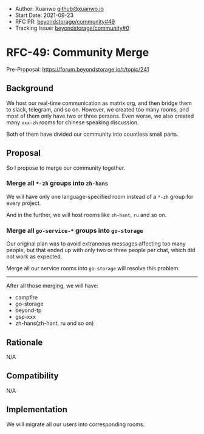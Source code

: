 - Author: Xuanwo <github@xuanwo.io>
- Start Date: 2021-09-23
- RFC PR: [beyondstorage/community#49](https://github.com/beyondstorage/community/issues/49)
- Tracking Issue: [beyondstorage/community#0](https://github.com/beyondstorage/community/issues/0)

# RFC-49: Community Merge

Pre-Proposal: <https://forum.beyondstorage.io/t/topic/241>

## Background

We host our real-time communication as matrix.org, and then bridge them to slack, telegram, and so on. However, we created too many rooms, and most of them only have two or three persons. Even worse, we also created many `xxx-zh` rooms for chinese speaking discussion.

Both of them have divided our community into countless small parts.

## Proposal

So I propose to merge our community together.

### Merge all `*-zh` groups into `zh-hans`

We will have only one language-specified room instead of a `*-zh` group for every project.

And in the further, we will host rooms like `zh-hant`, `ru` and so on.

### Merge all `go-service-*` groups into `go-storage`

Our original plan was to avoid extraneous messages affecting too many people, but that ended up with only two or three people per chat, which did not work as expected.

Merge all our service rooms into `go-storage` will resolve this problem.

---

After all those merging, we will have:

- campfire
- go-storage
- beyond-tp
- gsp-xxx
- zh-hans(zh-hant, ru and so on)

## Rationale

N/A

## Compatibility

N/A

## Implementation

We will migrate all our users into corresponding rooms.
